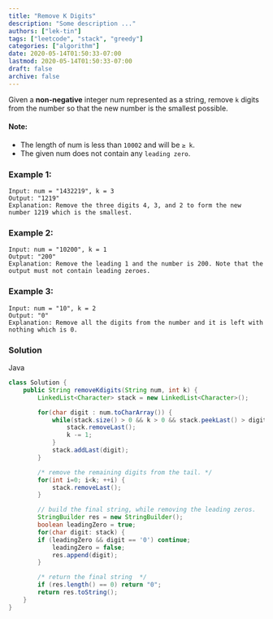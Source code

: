 ```yaml
---
title: "Remove K Digits"
description: "Some description ..."
authors: ["lek-tin"]
tags: ["leetcode", "stack", "greedy"]
categories: ["algorithm"]
date: 2020-05-14T01:50:33-07:00
lastmod: 2020-05-14T01:50:33-07:00
draft: false
archive: false
---
```


Given a **non-negative** integer num represented as a string, remove `k` digits from the number so that the new number is the smallest possible.

#### Note:
- The length of num is less than `10002` and will be `≥ k`.
- The given num does not contain any `leading zero`.

### Example 1:

```
Input: num = "1432219", k = 3
Output: "1219"
Explanation: Remove the three digits 4, 3, and 2 to form the new number 1219 which is the smallest.
```

### Example 2:

```
Input: num = "10200", k = 1
Output: "200"
Explanation: Remove the leading 1 and the number is 200. Note that the output must not contain leading zeroes.
```

### Example 3:

```
Input: num = "10", k = 2
Output: "0"
Explanation: Remove all the digits from the number and it is left with nothing which is 0.
```

### Solution

Java
```java
class Solution {
    public String removeKdigits(String num, int k) {
        LinkedList<Character> stack = new LinkedList<Character>();

        for(char digit : num.toCharArray()) {
            while(stack.size() > 0 && k > 0 && stack.peekLast() > digit) {
                stack.removeLast();
                k -= 1;
            }
            stack.addLast(digit);
        }

        /* remove the remaining digits from the tail. */
        for(int i=0; i<k; ++i) {
            stack.removeLast();
        }

        // build the final string, while removing the leading zeros.
        StringBuilder res = new StringBuilder();
        boolean leadingZero = true;
        for(char digit: stack) {
        if (leadingZero && digit == '0') continue;
            leadingZero = false;
            res.append(digit);
        }

        /* return the final string  */
        if (res.length() == 0) return "0";
        return res.toString();
    }
}
```
